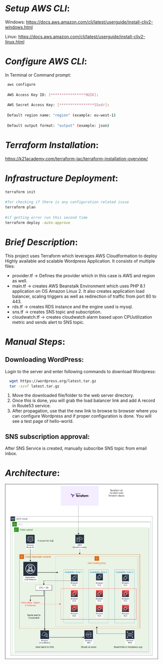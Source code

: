 # _**Setup AWS CLI**_:

Windows:
https://docs.aws.amazon.com/cli/latest/userguide/install-cliv2-windows.html

Linux:
https://docs.aws.amazon.com/cli/latest/userguide/install-cliv2-linux.html


# _**Configure AWS CLI**_:

In Terminal or Command prompt:


```bash
 aws configure
 
 AWS Access Key ID: [****************9UIK]:
 
 AWS Secret Access Key: [****************SSxdr]:
 
 Default region name: "region" (example: eu-west-1)
 
 Default output format: "output" (example: json)
```


# _**Terraform Installation**_:

https://k21academy.com/terraform-iac/terraform-installation-overview/


# _**Infrastructure Deployment**_:

```bash
terraform init

#for checking if there is any configuration related issue
terraform plan 

#if getting error run this second time
terraform deploy -auto-approve 
```

# _**Brief Description**_:

This project uses Terraform which leverages AWS Cloudformation to deploy Highly available and scalable Wordpress Application. It consists of multiple files:
- provider.tf -> Defines the provider which in this case is AWS and region as well.
- main.tf -> creates AWS Beanstalk Environment which uses PHP 8.1 application on OS Amazon Linux 2. It also creates application load balancer, scaling triggers as well as redirection of traffic from port 80 to 443.
- rds.tf -> creates RDS instance and the engine used is mysql.
- sns.tf -> creates SNS topic and subscription.
- cloudwatch.tf -> creates cloudwatch alarm based upon CPUutilization metric and sends alert to SNS topic.


# _**Manual Steps**_:

## Downloading WordPress:

Login to the server and enter following commands to download Wordpress:

```bash
  wget https://wordpress.org/latest.tar.gz
  tar -xzvf latest.tar.gz
```

1. Move the downloaded file/folder to the web server directory. 
2. Once this is done, you will grab the load balancer link and add A record in Route53 service. 
3. After propagation, use that the new link to browse to browser where you can configure Wordpress and if proper configuration is done. You will see a test page of hello-world.

## SNS subscription approval:

After SNS Service is created, manually subscribe SNS topic from email inbox. 



# _**Architecture**_:

![App Screenshot](https://raw.githubusercontent.com/yaseenzafar/Terraform-AWS-Beanstalk/main/Terraform%20and%20AWS%20Beanstalk%20architecture.png)



